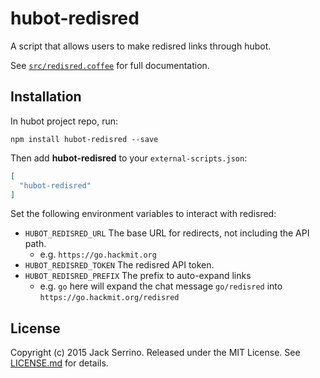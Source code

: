 # hubot-redisred

A script that allows users to make redisred links through hubot.

See [`src/redisred.coffee`][redisred] for full documentation.

## Installation

In hubot project repo, run:

`npm install hubot-redisred --save`

Then add **hubot-redisred** to your `external-scripts.json`:

```json
[
  "hubot-redisred"
]
```

Set the following environment variables to interact with redisred:

- `HUBOT_REDISRED_URL` The base URL for redirects, not including the API path.
  - e.g. `https://go.hackmit.org`
- `HUBOT_REDISRED_TOKEN` The redisred API token.
- `HUBOT_REDISRED_PREFIX` The prefix to auto-expand links
  - e.g. `go` here will expand the chat message `go/redisred` into `https://go.hackmit.org/redisred`

## License

Copyright (c) 2015 Jack Serrino. Released under the MIT License. See
[LICENSE.md][license] for details.

[redisred]: src/redisred.coffee
[license]: LICENSE.md
